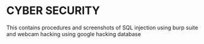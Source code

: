 # CYBER SECURITY
This contains procedures and screenshots of SQL injection using burp suite and webcam hacking using google hacking database
